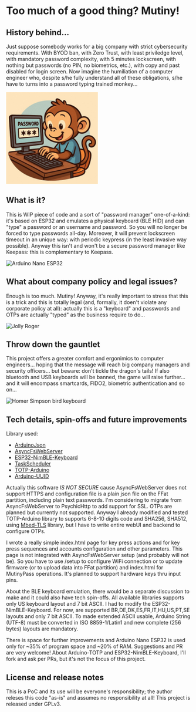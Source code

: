 # Too much of a good thing? Mutiny!

## History behind...
Just suppose somebody works for a big company with strict cybersecurity requirements. With BYOD ban, with Zero Trust, with least priviledge level, with mandatory password complexity, with 5 minutes lockscreen, with nothing but passwords (no PIN, no biometrics, etc.), with copy and past disabled for login screen. Now imagine the humiliation of a computer engineer who, despite s/he fully understand all of these obligations, s/he have to turns into a password typing trained monkey...

<img alt="password typing monkey" src="https://github.com/wildstray/mutinypass/blob/main/_f68cc45e-4784-4f77-9aa9-384a35653ba7.jpeg" width="250" />

## What is it?
This is WIP piece of code and a sort of "password manager" one-of-a-kind: it's based on ESP32 and emulates a physical keyboard (BLE HID) and can "type" a password or an username and password. So you will no longer be forced to type passwords all-day. 
Moreover, it will prevent lockscreen timeout in an unique way: with periodic keypress (in the least invasive way possible). Anyway this isn't and won't be a secure password manager like Keepass: this is complementary to Keepass.

<img alt="Arduino Nano ESP32" src="https://docs.arduino.cc/static/553215686e39f3c2ffb9cc71809e0eff/image.svg" width="250" />

## What about company policy and legal issues?
Enough is too much. Mutiny! Anyway, it's really important to stress that this is a trick and this is totally legal (and, formally, it doen't violate any corporate policy at all): actually this is a "keyboard" and passwords and OTPs are actually "typed" as the business require to do...

<img alt="Jolly Roger" src="https://upload.wikimedia.org/wikipedia/commons/thumb/4/47/Pirate_Flag_of_Jack_Rackham.svg/250px-Pirate_Flag_of_Jack_Rackham.svg.png" width="250" />

## Throw down the gauntlet
This project offers a greater comfort and ergonimics to computer engineers... hoping that the message will reach big company managers and security officers... but beware: don't tickle the dragon's tails! If also bluetooth and USB keyboards will be banned, the game will raise further...  and it will encompass smartcards, FIDO2, biometric authentication and so on...

<img alt="Homer Simpson bird keyboard" src="https://i.giphy.com/HQGzdiNhg52oM.webp" width="250" />

## Tech details, spin-offs and future improvements
Library used:
 * [ArduinoJson](https://github.com/bblanchon/ArduinoJson)
 * [AsyncFsWebServer](https://github.com/cotestatnt/async-esp-fs-webserver)
 * [ESP32-NimBLE-Keyboard](https://github.com/wakwak-koba/ESP32-NimBLE-Keyboard)
 * [TaskScheduler](https://github.com/arkhipenko/TaskScheduler)
 * [TOTP-Arduino](https://github.com/lucadentella/TOTP-Arduino)
 * [Arduino-UUID](https://github.com/RobTillaart/UUID)

Actually this software *IS NOT SECURE* cause AsyncFsWebServer does not support HTTPS and configuration file is a plain json file on the FFat partition, including plain text passwords. I'm considering to migrate from AsyncFsWebServer to PsychicHttp to add support for SSL. 
OTPs are planned but currently not supported. Anyway I already modified and tested TOTP-Arduino library to supports 6-8-10 digits code and SHA256, SHA512, using [Mbed-TLS](https://github.com/Mbed-TLS/mbedtls) library, but I have to write entire webUI and backend to configure OTPs.

I wrote a really simple index.html page for key press actions and for key press sequences and accounts configuration and other parameters. This page is not integrated with AsyncFsWebServer setup (and probably will not be). So you have to use /setup to configure WiFi connection or to update firmware (or to upload data into FFat partition) and index.html for MutinyPass operations. It's planned to support hardware keys thru input pins.

About the BLE keyboard emulation, there would be a separate discussion to make and it could also have tech spin-offs. All available libraries supports only US keyboard layout and 7 bit ASCII. I had to modify the ESP32-NimBLE-Keyboard. For now, are supported BR,DE,DK,ES,FR,IT,HU,US,PT,SE layouts and only 7 bit ASCII. To made extended ASCII usable, Arduino String (UTF-8) must be converted in ISO 8859-1/Latin1 and new complete (256 bytes) layouts are mandatory.

There is space for further improvements and Arduino Nano ESP32 is used only for ~35% of program space and ~20% of RAM. Suggestions and PR are very welcome! About Arduino-TOTP and ESP32-NimBLE-Keyboard, I'll fork and ask per PRs, but it's not the focus of this project.

## License and release notes
This is a PoC and its use will be everyone's responsibility; the author releses this code "as-is" and assumes no responsibility at all! This project is released under GPLv3.
